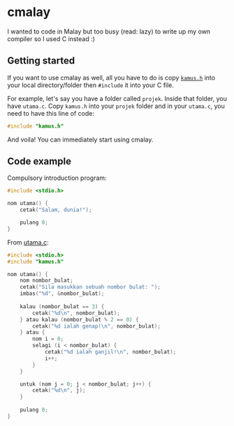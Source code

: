 # cmalay

I wanted to code in Malay but too busy (read: lazy) to write up my own compiler so I used C instead :)

## Getting started

If you want to use cmalay as well, all you have to do is copy [`kamus.h`](https://github.com/irfanzainudin/cmalay/blob/main/kamus.h) into your local directory/folder then `#include` it into your C file.

For example, let's say you have a folder called `projek`. Inside that folder, you have `utama.c`. Copy `kamus.h` into your `projek` folder and in your `utama.c`, you need to have this line of code:

```c
#include "kamus.h"
```

And voila! You can immediately start using cmalay.

## Code example

Compulsory introduction program:

```c
#include <stdio.h>

nom utama() {
    cetak("Salam, dunia!");

    pulang 0;
}
```

From [utama.c](https://github.com/irfanzainudin/cmalay/blob/main/utama.c):

```c
#include <stdio.h>
#include "kamus.h"

nom utama() {
    nom nombor_bulat;
    cetak("Sila masukkan sebuah nombor bulat: ");
    imbas("%d", &nombor_bulat);
    
    kalau (nombor_bulat == 3) {
        cetak("%d\n", nombor_bulat);
    } atau kalau (nombor_bulat % 2 == 0) {
        cetak("%d ialah genap!\n", nombor_bulat);
    } atau {
        nom i = 0;
        selagi (i < nombor_bulat) {
            cetak("%d ialah ganjil!\n", nombor_bulat);
            i++;
        }
    }

    untuk (nom j = 0; j < nombor_bulat; j++) {
        cetak("%d\n", j);
    }
    
    pulang 0;
}
```